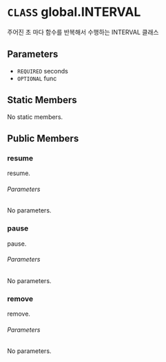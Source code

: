 # `CLASS` global.INTERVAL
주어진 초 마다 함수를 반복해서 수행하는 INTERVAL 클래스

## Parameters
* `REQUIRED` seconds 
* `OPTIONAL` func 

## Static Members
No static members.

## Public Members

### resume
resume.
###### Parameters
No parameters.

### pause
pause.
###### Parameters
No parameters.

### remove
remove.
###### Parameters
No parameters.
